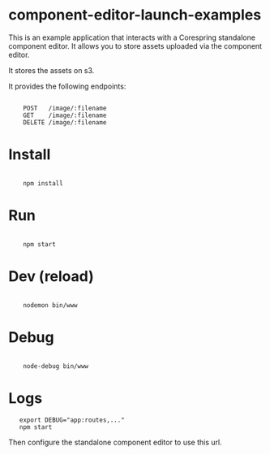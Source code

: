 # component-editor-launch-examples

This is an example application that interacts with a Corespring standalone component editor. It allows you to store assets uploaded via the component editor.

It stores the assets on s3.

It provides the following endpoints: 

```

    POST   /image/:filename
    GET    /image/:filename
    DELETE /image/:filename
```

# Install

```
     
    npm install
```

# Run

```

    npm start
```


# Dev (reload)

```

    nodemon bin/www
```

# Debug

```

    node-debug bin/www
```

# Logs 

```
   export DEBUG="app:routes,..."
   npm start
```
Then configure the standalone component editor to use this url.
